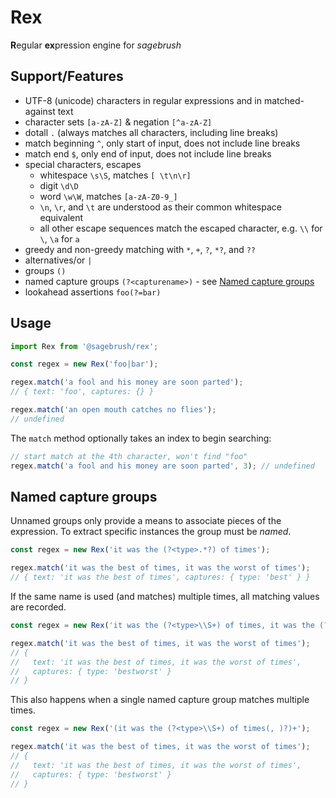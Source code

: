 # Rex

**R**egular **ex**pression engine for *sagebrush*

## Support/Features

* UTF-8 (unicode) characters in regular expressions and in matched-against text
* character sets `[a-zA-Z]` & negation `[^a-zA-Z]`
* dotall `.` (always matches all characters, including line breaks)
* match beginning `^`, only start of input, does not include line breaks 
* match end `$`, only end of input, does not include line breaks 
* special characters, escapes
    * whitespace `\s\S`, matches `[ \t\n\r]`
    * digit `\d\D`
    * word `\w\W`, matches `[a-zA-Z0-9_]`
    * `\n`, `\r`, and `\t` are understood as their common whitespace equivalent
    * all other escape sequences match the escaped character, e.g. `\\` for `\`, `\a` for `a`
* greedy and non-greedy matching with `*`, `+`, `?`, `*?`, and `??`
* alternatives/or `|`
* groups `()`
* named capture groups `(?<capturename>)` - see [Named capture groups](#named-capture-groups)
* lookahead assertions `foo(?=bar)`

## Usage

```javascript
import Rex from '@sagebrush/rex';

const regex = new Rex('foo|bar');

regex.match('a fool and his money are soon parted');
// { text: 'foo', captures: {} }

regex.match('an open mouth catches no flies');
// undefined
```

The `match` method optionally takes an index to begin searching:

```javascript
// start match at the 4th character, won't find "foo"
regex.match('a fool and his money are soon parted', 3); // undefined
```

## Named capture groups

Unnamed groups only provide a means to associate pieces of the expression. To extract specific instances the group must be _named_.

```javascript
const regex = new Rex('it was the (?<type>.*?) of times');

regex.match('it was the best of times, it was the worst of times');
// { text: 'it was the best of times', captures: { type: 'best' } }
``` 

If the same name is used (and matches) multiple times, all matching values are recorded.

```javascript
const regex = new Rex('it was the (?<type>\\S+) of times, it was the (?<type>\\S+) of times');

regex.match('it was the best of times, it was the worst of times');
// {
//   text: 'it was the best of times, it was the worst of times',
//   captures: { type: 'bestworst' }
// }
```

This also happens when a single named capture group matches multiple times.

```javascript
const regex = new Rex('(it was the (?<type>\\S+) of times(, )?)+');

regex.match('it was the best of times, it was the worst of times');
// {
//   text: 'it was the best of times, it was the worst of times',
//   captures: { type: 'bestworst' }
// }
```